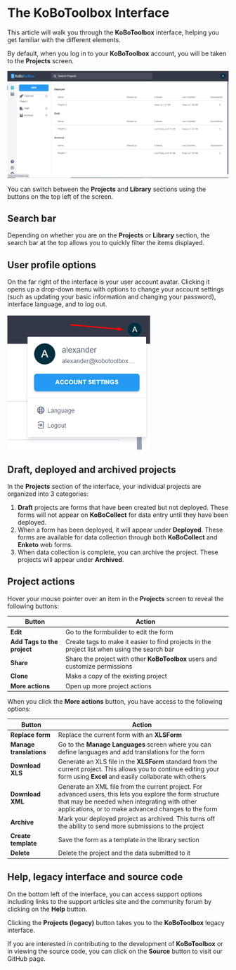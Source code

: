 # The KoBoToolbox Interface

This article will walk you through the **KoBoToolbox** interface, helping you
get familiar with the different elements.

By default, when you log in to your **KoBoToolbox** account, you will be taken
to the **Projects** screen.

![KoBoToolbox Interface](images/kobotoolbox_interface/interface.png)

You can switch between the <i class="k-icon k-icon-projects"></i> **Projects**
and <i class="k-icon k-icon-library"></i> **Library** sections using the buttons
on the top left of the screen.

## Search bar

Depending on whether you are on the **Projects** or **Library** section, the
search bar at the top allows you to quickly filter the items displayed.

## User profile options

On the far right of the interface is your user account avatar. Clicking it opens
up a drop-down menu with options to change your account settings (such as
updating your basic information and changing your password), interface language,
and to log out.

![User menu](images/kobotoolbox_interface/user_actions.png)

## Draft, deployed and archived projects

In the **Projects** section of the interface, your individual projects are
organized into 3 categories:

1. **Draft** projects are forms that have been created but not deployed. These
   forms will not appear on **KoBoCollect** for data entry until they have been
   deployed.
2. When a form has been deployed, it will appear under **Deployed**. These forms
   are available for data collection through both **KoBoCollect** and **Enketo**
   web forms.
3. When data collection is complete, you can archive the project. These projects
   will appear under **Archived**.

## Project actions

Hover your mouse pointer over an item in the **Projects** screen to reveal the
following buttons:

| Button                                                        | Action                                                                                       |
| ------------------------------------------------------------- | -------------------------------------------------------------------------------------------- |
| <i class="k-icon k-icon-edit"></i> **Edit**                   | Go to the formbuilder to edit the form                                                       |
| <i class="k-icon k-icon-tag"></i> **Add Tags to the project** | Create tags to make it easier to find projects in the project list when using the search bar |
| <i class="k-icon k-icon-user-share"></i> **Share**            | Share the project with other **KoBoToolbox** users and customize permissions                 |
| <i class="k-icon k-icon-clone"></i> **Clone**                 | Make a copy of the existing project                                                          |
| <i class="k-icon k-icon-more-vertical"></i> **More actions**  | Open up more project actions                                                                 |

When you click the <i class="k-icon k-icon-more-vertical"></i> **More actions**
button, you have access to the following options:

| Button                                                          | Action                                                                                                                                                                                                           |
| --------------------------------------------------------------- | ---------------------------------------------------------------------------------------------------------------------------------------------------------------------------------------------------------------- |
| <i class="k-icon k-icon-replace"></i> **Replace form**          | Replace the current form with an **XLSForm**                                                                                                                                                                     |
| <i class="k-icon k-icon-globe-alt"></i> **Manage translations** | Go to the **Manage Languages** screen where you can define languages and add translations for the form                                                                                                           |
| <i class="k-icon k-icon-xls-file"></i> **Download XLS**         | Generate an XLS file in the **XLSForm** standard from the current project. This allows you to continue editing your form using **Excel** and easily collaborate with others                                      |
| <i class="k-icon k-icon-xml-file"></i> **Download XML**         | Generate an XML file from the current project. For advanced users, this lets you explore the form structure that may be needed when integrating with other applications, or to make advanced changes to the form |
| <i class="k-icon k-icon-archived"></i> **Archive**              | Mark your deployed project as archived. This turns off the ability to send more submissions to the project                                                                                                       |
| <i class="k-icon k-icon-template"></i> **Create template**      | Save the form as a template in the library section                                                                                                                                                               |
| <i class="k-icon k-icon-trash"></i> **Delete**                  | Delete the project and the data submitted to it                                                                                                                                                                  |

## Help, legacy interface and source code

On the bottom left of the interface, you can access support options including
links to the support articles site and the community forum by clicking on the <i
class="k-icon k-icon-help"></i> **Help** button.

Clicking the <i class="k-icon k-icon-globe"></i> **Projects (legacy)** button
takes you to the **KoBoToolbox** legacy interface.

If you are interested in contributing to the development of **KoBoToolbox** or
in viewing the source code, you can click on the <i class="k-icon
k-icon-logo-github"></i> **Source** button to visit our GitHub page.
